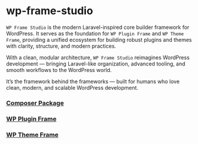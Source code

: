 # wp-frame-studio
`WP Frame Studio` is the modern Laravel-inspired core builder framework for WordPress. It serves as the foundation for `WP Plugin Frame` and `WP Theme Frame`, providing a unified ecosystem for building robust plugins and themes with clarity, structure, and modern practices.

With a clean, modular architecture, `WP Frame Studio` reimagines WordPress development — bringing Laravel-like organization, advanced tooling, and smooth workflows to the WordPress world.

It’s the framework behind the frameworks — built for humans who love clean, modern, and scalable WordPress development.

### [Composer Package](https://packagist.org/packages/ractstudio/wp-frame-studio)

### [WP Plugin Frame](https://github.com/RactStudio/wp-plugin-frame)

### [WP Theme Frame](https://github.com/RactStudio/wp-theme-frame)
